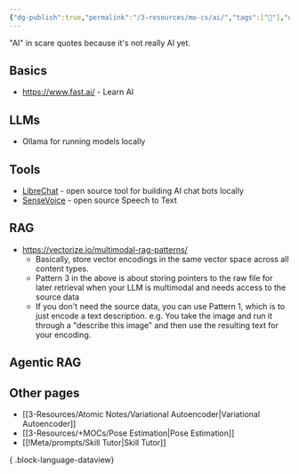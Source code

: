 ```yaml
---
{"dg-publish":true,"permalink":"/3-resources/mo-cs/ai/","tags":["📍"],"updated":"2025-10-18T21:23:28.551-07:00"}
---
```


"AI" in scare quotes because it's not really AI yet.
## Basics
- https://www.fast.ai/ - Learn AI
## LLMs
- Ollama for running models locally

## Tools
- [LibreChat](https://www.librechat.ai/docs/features) - open source tool for building AI chat bots locally
- [SenseVoice](https://github.com/FunAudioLLM/SenseVoice) - open source Speech to Text
## RAG
- https://vectorize.io/multimodal-rag-patterns/
	- Basically, store vector encodings in the same vector space across all content types.
	- Pattern 3 in the above is about storing pointers to the raw file for later retrieval when your LLM is multimodal and needs access to the source data
	- If you don't need the source data, you can use Pattern 1, which is to just encode a text description. e.g. You take the image and run it through a "describe this image" and then use the resulting text for your encoding.
## Agentic RAG

## Other pages
- [[3-Resources/Atomic Notes/Variational Autoencoder\|Variational Autoencoder]]
- [[3-Resources/+MOCs/Pose Estimation\|Pose Estimation]]
- [[!Meta/prompts/Skill Tutor\|Skill Tutor]]

{ .block-language-dataview}